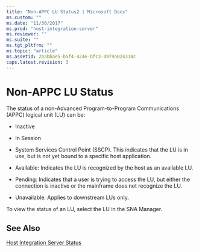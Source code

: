 ```yaml
---
title: "Non-APPC LU Status2 | Microsoft Docs"
ms.custom: ""
ms.date: "11/30/2017"
ms.prod: "host-integration-server"
ms.reviewer: ""
ms.suite: ""
ms.tgt_pltfrm: ""
ms.topic: "article"
ms.assetid: 2babbae5-b5f4-424e-bfc3-4979a024318c
caps.latest.revision: 3
---
```

# Non-APPC LU Status
The status of a non-Advanced Program-to-Program Communications (APPC) logical unit (LU) can be:  
  
-   Inactive  
  
-   In Session  
  
-   System Services Control Point (SSCP). This indicates that the LU is in use, but is not yet bound to a specific host application.  
  
-   Available: Indicates the LU is recognized by the host as an available LU.  
  
-   Pending: Indicates that a user is trying to access the LU, but either the connection is inactive or the mainframe does not recognize the LU.  
  
-   Unavailable: Applies to downstream LUs only.  
  
 To view the status of an LU, select the LU in the SNA Manager.  
  
## See Also  
 [Host Integration Server Status](../core/host-integration-server-status2.md)